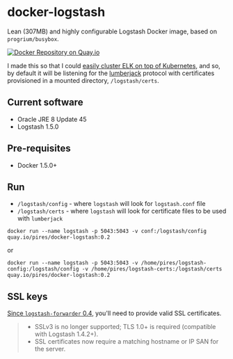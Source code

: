 
# docker-logstash
Lean (307MB) and highly configurable Logstash Docker image, based on `progrium/busybox`.

[![Docker Repository on Quay.io](https://quay.io/repository/pires/docker-logstash/status "Docker Repository on Quay.io")](https://quay.io/repository/pires/docker-logstash)

I made this so that I could [easily cluster ELK on top of Kubernetes](https://github.com/pires/kubernetes-elk-cluster), and so, by default it will be listening for the [lumberjack](http://logstash.net/docs/1.4.2/inputs/lumberjack) protocol with certificates provisioned in a mounted directory, `/logstash/certs`.

## Current software

* Oracle JRE 8 Update 45
* Logstash 1.5.0

## Pre-requisites

* Docker 1.5.0+

## Run

* `/logstash/config` - where `logstash` will look for `logstash.conf` file
* `/logstash/certs` - where `logstash` will look for certificate files to be used with `lumberjack`

```
docker run --name logstash -p 5043:5043 -v conf:/logstash/config quay.io/pires/docker-logstash:0.2
```

or 

```
docker run --name logstash -p 5043:5043 -v /home/pires/logstash-config:/logstash/config -v /home/pires/logstash-certs:/logstash/certs quay.io/pires/docker-logstash:0.2
```

## SSL keys

[Since ```logstash-forwarder``` 0.4](http://www.elasticsearch.org/blog/logstash-forwarder-0-4-0-released/), you'll need to provide valid SSL certificates.
> * SSLv3 is no longer supported; TLS 1.0+ is required (compatible with Logstash 1.4.2+).
> * SSL certificates now require a matching hostname or IP SAN for the server.

